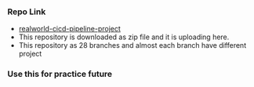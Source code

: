 ### Repo Link
- [realworld-cicd-pipeline-project](https://github.com/awanmbandi/realworld-cicd-pipeline-project)
- This repository is downloaded as zip file and it is uploading here.
- This repository as 28 branches and almost each branch have different project
### Use this for practice future
